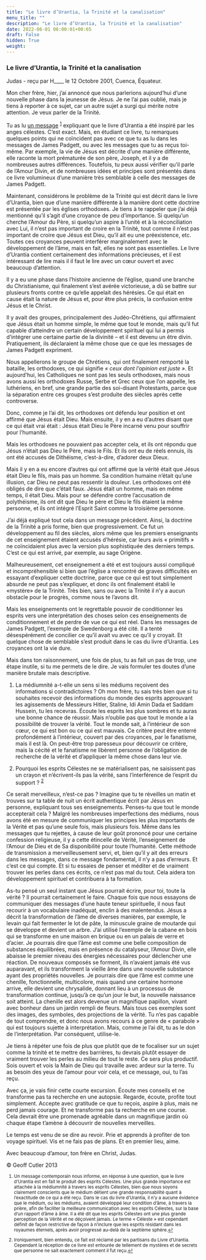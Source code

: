 ```yaml
---
title: "Le livre d’Urantia, la Trinité et la canalisation"
menu_title: ""
description: "Le livre d’Urantia, la Trinité et la canalisation"
date: 2022-06-01 06:00:01+00:65
draft: False
hidden: True
weight:
---
```

### Le livre d’Urantia, la Trinité et la canalisation

Judas - reçu par H____ le 12 Octobre 2001, Cuenca, Équateur.

Mon cher frère, hier, j’ai annoncé que nous parlerions aujourd’hui d’une nouvelle phase dans la jeunesse de Jésus. Je ne l’ai  pas oublié, mais je tiens à reporter à ce sujet, car un autre sujet a surgi qui mérite notre attention. Je veux parler de la Trinité.

Tu as lu [un message](/fr-contemporary-messages/fr-contemporary-messages-by-date-order/fr-contemporary-messages-1995-1999/fr-1999-1-16-1-ar-mary/) <sup id="a1">[1](#f1)</sup> expliquant que le livre d’Urantia a été inspiré par les anges célestes. C’est exact. Mais, en étudiant ce livre, tu remarques quelques points qui ne coïncident pas avec ce que tu as lu dans les messages de James Padgett, ou avec les messages que tu as reçus toi-même. Par exemple, la vie de Jésus est décrite d’une manière différente, elle raconte la mort prématurée de son père, Joseph, et il y a de nombreuses autres différences. Toutefois, tu peux aussi vérifier qu’il parle de l’Amour Divin, et de nombreuses idées et principes sont présentés dans ce livre volumineux d’une manière très semblable à celle des messages de James Padgett.

Maintenant, considérons le problème de la Trinité qui est décrit dans le livre d’Urantia, bien que d’une manière différente à la manière dont cette doctrine est présentée par les églises orthodoxes. Je tiens à te rappeler que j’ai déjà mentionné qu’il s’agit d’une croyance de peu d’importance. Si quelqu’un cherche l’Amour du Père, si quelqu’un aspire à l’unité et à la réconciliation avec Lui, il n’est pas important de croire en la Trinité, tout comme il n’est pas important de croire que Jésus est Dieu, qu’il ait eu une préexistence, etc. Toutes ces croyances peuvent interférer marginalement avec le développement de l’âme, mais en fait, elles ne sont pas essentielles. Le livre d’Urantia contient certainement des informations précieuses, et il est intéressant de lire mais il il faut le lire avec un cœur ouvert et avec beaucoup d’attention.

Il y a eu une phase dans l’histoire ancienne de l’église, quand une branche du Christianisme, qui finalement s’est avérée victorieuse, a dû se battre sur plusieurs fronts contre ce qu’elle appelait des hérésies. Ce qui était en cause était la nature de Jésus et, pour être plus précis, la confusion entre Jésus et le Christ.

Il y avait des groupes, principalement des Judéo-Chrétiens, qui affirmaient que Jésus était un homme simple, le même que tout le monde, mais qu’il fut capable d’atteindre un certain développement spirituel qui lui a permis d’intégrer une certaine partie de la divinité – et il est devenu un être divin. Pratiquement, ils déclaraient la même chose que ce que les messages de James Padgett expriment.

Nous appellerons le groupe de Chrétiens, qui ont finalement remporté la bataille, les orthodoxes, ce qui signifie *« ceux dont l’opinion est juste »*. Et aujourd’hui, les Catholiques ne sont pas les seuls orthodoxes, mais nous avons aussi les orthodoxes Russe, Serbe et Grec ceux que l’on appelle, les luthériens, en bref, une grande partie des soi-disant Protestants, parce que la séparation entre ces groupes s’est produite des siècles après cette controverse.

Donc, comme je l’ai dit, les orthodoxes ont défendu leur position et ont affirmé que Jésus était Dieu. Mais ensuite, il y en a eu d’autres disant que ce qui était vrai était : Jésus était Dieu le Père incarné venu pour souffrir pour l’humanité.

Mais les orthodoxes ne pouvaient pas accepter cela, et ils ont répondu que Jésus n’était pas Dieu le Père, mais le Fils. Et ils ont eu de réels ennuis, ils ont été accusés de Dithéisme, c’est-à-dire, d’adorer deux Dieux.

Mais il y en a eu encore d’autres qui ont affirmé que la vérité était que Jésus était Dieu le fils, mais pas un homme. Sa condition humaine n’était qu’une illusion, car Dieu ne peut pas ressentir la douleur. Les orthodoxes ont été obligés de dire que c’était faux. Jésus était un homme, mais en même temps, il était Dieu. Mais pour se défendre contre l’accusation de polythéisme, ils ont dit que Dieu le père et Dieu le fils étaient la même personne, et ils ont intégré l’Esprit Saint comme la troisième personne.

J’ai déjà expliqué tout cela dans un message précédent. Ainsi, la doctrine de la Trinité a pris forme, bien que progressivement. Ce fut un développement au fil des siècles, alors même que les premiers enseignants de cet enseignement étaient accusés d’hérésie, car leurs avis « primitifs » ne coïncidaient plus avec la version plus sophistiquée des derniers temps. C’est ce qui est arrivé, par exemple, au sage Origène.

Malheureusement, cet enseignement a été et est toujours aussi compliqué et incompréhensible si bien que l’église a rencontré de graves difficultés en essayant d’expliquer cette doctrine, parce que ce qui est tout simplement absurde ne peut pas s’expliquer, et donc ils ont finalement établi le «mystère» de la Trinité. Très bien, sans ou avec la Trinité il n’y a aucun obstacle pour le progrès, comme nous te l’avons dit.

Mais les enseignements ont le regrettable pouvoir de conditionner les esprits vers une interprétation des choses selon ces enseignements de conditionnement et de perdre de vue ce qui est réel. Dans les messages de James Padgett, l’exemple de Swedenborg a été  cité. Il a tenté désespérément de concilier ce qu’il avait vu avec ce qu’il y croyait. Et quelque chose de semblable s’est produit dans le cas du livre d’Urantia. Les croyances ont la vie dure.

Mais dans ton raisonnement, une fois de plus, tu as fait un pas de trop, une étape inutile, si tu me permets de le dire. Je vais formuler tes doutes d’une manière brutale mais descriptive.

1. La médiumnité a-t-elle un sens si les médiums reçoivent des informations si contradictoires ? Oh mon frère, tu sais très bien que si tu souhaites recevoir des informations du monde des esprits approuvant  les agissements de Messieurs Hitler, Staline, Idi Amin Dada et Saddam Hussein, tu les recevras. Écoute les esprits les plus sombres et tu auras une bonne chance de réussir. Mais n’oublie pas que tout le monde a la possibilité de trouver la vérité. Tout le monde sait, à l’intérieur de son cœur, ce qui est bon ou ce qui est mauvais. Ce critère peut être enterré profondément à l’intérieur, couvert par des croyances, par le fanatisme, mais il est là. On peut-être trop paresseux pour découvrir ce critère, mais la cécité et le fanatisme ne libèrent personne de l’obligation de recherche de la vérité et d’appliquer la même chose dans leur vie.

2. Pourquoi les esprits Célestes ne se matérialisent pas, ne saisissent pas un crayon et n’écrivent-ils pas la vérité, sans l’interférence de l’esprit du support ? <sup id="a2">[2](#f2)</sup>

Ce serait merveilleux, n’est-ce pas ? Imagine que tu te réveilles un matin et trouves sur ta table de nuit un écrit authentique écrit par Jésus en personne, expliquant tous ses enseignements. Penses-tu que tout le monde accepterait cela ? Malgré les nombreuses imperfections des médiums, nous avons été en mesure de communiquer les principes les plus importants de la Vérité et pas qu’une seule fois, mais plusieurs fois. Même dans les messages que tu rejettes, à cause de leur goût prononcé pour une certaine confession religieuse, il y a cette étincelle de Vérité, l’enseignement de l’Amour de Dieu et de Sa disponibilité pour toute l’humanité. Cette méthode de transmission a merveilleusement servi, et, bien qu’il y ait des erreurs dans les messages, dans ce message fondamental, il n’y a pas d’erreurs. Et c’est ce qui compte. Et si tu essaies de penser et méditer et de vraiment trouver les perles dans ces écrits, ce n’est pas mal du tout. Cela aidera ton développement spirituel et contribuera à ta formation.

As-tu pensé un seul instant que Jésus pourrait écrire, pour toi, toute la vérité ? Il pourrait certainement le faire. Chaque fois que nous essayons de communiquer des messages d’une haute teneur spirituelle, il nous faut recourir à un vocabulaire inadéquat, enclin à des malentendus. Jésus a décrit la transformation de l’âme de diverses manières, par exemple, le levain qui fait fermenter le lot de pâte, la minuscule graine de moutarde qui se développe et devient un arbre. J’ai utilisé l’exemple de la cabane en bois qui se transforme en une maison en brique ou en un palais de verre et d’acier. Je pourrais dire que l’âme est comme une belle composition de substances équilibrées, mais en présence du catalyseur, l’Amour Divin, elle abaisse le premier niveau des énergies nécessaires pour déclencher une réaction. De nouveaux composés se forment, ils n’avaient jamais été vus auparavant, et ils transforment la vieille âme dans une nouvelle substance ayant des propriétés nouvelles. Je pourrais dire que l’âme est comme une chenille, fonctionnelle, multicolore, mais quand une certaine hormone arrive, elle devient une chrysalide, donnant lieu à un processus de transformation continue, jusqu’à ce qu’un jour le but, la nouvelle naissance soit atteint. La chenille est alors devenue un magnifique papillon, vivant avec bonheur dans un jardin rempli de fleurs. Mais tous ces exemples sont des images, des symboles, des projections de la vérité. Tu n’es pas capable de tout comprendre, et donc nous avons recours à ce genre de « parabole » qui est toujours sujette à interprétation. Mais, comme je l’ai dit, tu as le don de l’interprétation. Par conséquent, utilise-le.

Je tiens à répéter une fois de plus que plutôt que de te focaliser sur un sujet comme la trinité et te mettre des barrières, tu devrais plutôt essayer de vraiment trouver les perles au milieu de tout le reste. Ce sera plus productif. Sois ouvert et vois la Main de Dieu qui travaille avec ardeur sur la terre. Tu as besoin des yeux de l’amour pour voir cela, et ce message, oui, tu l’as reçu.

Avec ça, je vais finir cette courte excursion. Écoute mes conseils et ne transforme pas ta recherche en une autopsie. Regarde, écoute, profite tout simplement. Accepte avec gratitude ce que tu reçois, aspire à plus, mais ne perd jamais courage. Et ne transforme pas ta recherche en une course. Cela devrait être une promenade agréable dans un magnifique jardin où chaque étape t’amène à découvrir de nouvelles merveilles.

Le temps est venu de se dire au revoir. Prie et apprends à profiter de ton voyage spirituel. Vis et ne fais pas de plans. Et en premier lieu, aime.

Avec beaucoup d’amour, ton frère en Christ, Judas.

© Geoff Cutler 2013
<small>

1. <large id="f1"> Un message contemporain nous informe, en réponse à une question, que le livre d’Urantia est en fait le produit des esprits Célestes. Une plus grande importance est attachée à la médiumnité à travers les esprits Célestes, bien que nous soyons clairement conscients que le médium détient une grande responsabilité quant à l’exactitude de ce qui  a été reçu. Dans le cas du livre d’Urantia, il n’y a aucune évidence que le médium, ou les médiums, avaient développé leur condition d’âme, à travers la prière, afin de faciliter la meilleure communication avec les esprits Célestes, sur la base d’un rapport d’âme à âme. Il a été dit que les esprits Célestes ont une plus grande perception de la Vérité et ne déçoivent jamais. Le terme « Céleste » est cependant définit de façon restrictive de façon à n’inclure que les esprits résidant dans les royaumes éternels, après avoir progressé au-delà de la septième sphère.[↩](#a1)

2. <large id="f2"> Ironiquement, bien entendu, ce fait est réclamé par les partisans du Livre d’Urantia. Cependant la réception de ce livre est entourée de tellement de mystères et de secrets que personne ne sait exactement comment il fut reçu.[↩](#a2)